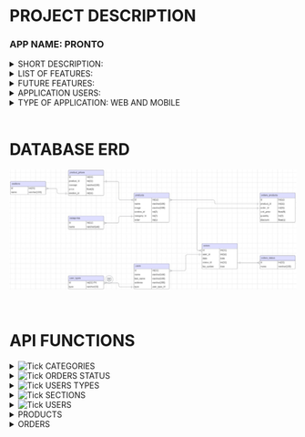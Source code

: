 # PROJECT DESCRIPTION
### APP NAME: PRONTO
<details>
    <summary>SHORT DESCRIPTION:</summary>

Streamlined E-commerce for a small Italian restaurant.

This project is intended to simplify web management for non-tech-savvy owners and managers, enabling effortless updates to products and prices. This solution amplifies online visibility, attracting new customers and fostering loyalty among existing ones.
</details>
<details>
    <summary>LIST OF FEATURES:</summary>

1. **TECH STACK:**
    * ***MySQL database:*** Centralized storage for business information.
    * ***NodeJS API:*** using Express and Sequelize for effective communication with internal and external services or applications.
    * ***HTML Website:*** SEO-optimized platform for web presence and customer acquisition.
    * ***IONIC / Angular Web-App:*** Enhances customer loyalty and streamlines business processes.
2. **FUNCTIONALITY:**
    * ***User Management:*** Facilitates the creation, retrieval, updating, and deletion (CRUD) of users with essential details, user types (admin, employee, customer), and login credentials.
    * ***Product Management:*** Enables CRUD operations for products, incorporating categories, prices, and images. This functionality is integral for website construction and empowers customers to place orders. Integration of a camera plugin ensures seamless updating of product images.
    * ***Order Management:*** Streamlines CRUD processes for orders, encompassing vital information for users placing orders, employees tracking them, and admins generating insightful reports."
</details>
<details>
    <summary>FUTURE FEATURES:</summary>

1. Online Payment Integration.
2. Customer point rewards and redemption in-store or online.
3. Push notifications.
4. Automatic/Scheduled Reports.
5. New customizations for the website.
</details>
<details>
    <summary>APPLICATION USERS:</summary>

1. ***Admins:*** Full access to every feature.
2. ***Employees:*** Customer-level acces and limited management access.
3. ***Customers:*** Access limited to website navigation and own orders.
</details>
<details>
    <summary>TYPE OF APPLICATION: WEB AND MOBILE</summary>

1. ***Website:*** HTML, SCSS and Bootstrap to improve SEO.
2. ***Ionic / Angular:*** Cross-platform APP for customers and internal management.
</details>

<br>

# DATABASE ERD
![Database ERD - V1.0](images/ERD-v1.jpg)  

<br>

# API FUNCTIONS
<details>
    <summary> <img src="https://icon-library.com/images/done-icon/done-icon-5.jpg" alt="Tick" width="14" /> CATEGORIES</summary>
    
|METHOD|ROUTE|PARAMS|OPTIONAL<br>PARAMS|FUNCTION|DESCRIPTION|
|---|---|---|---|---|---|
|GET|/categories|||`getAllCategories`|Returns all categories|
|GET|/categories/:categoryId|||`getCategory`|Returns one category|
|POST|/categories|{<br>&nbsp;&nbsp;&nbsp;&nbsp;&nbsp;name:string<br>}||`newCategory`|Creates a new category and returns it|
|PUT|/categories/:categoryId|{<br>&nbsp;&nbsp;&nbsp;&nbsp;&nbsp;name:string<br>}||`updateCategory`|Updates the name of a category|
|DELETE|/categories/:categoryId|||`deleteCategory`|Deletes a category|
</details>

<details>
    <summary> <img src="https://icon-library.com/images/done-icon/done-icon-5.jpg" alt="Tick" width="14" /> ORDERS STATUS</summary>
    
|METHOD|ROUTE|PARAMS|OPTIONAL<br>PARAMS|FUNCTION|DESCRIPTION|
|---|---|---|---|---|---|
|GET|/ordersstatus|||`getAllStatus`|Returns all status for the orders|
|GET|/ordersstatus/:ordersstatusId|||`getStatus`|Returns one status|
|POST|/ordersstatus|{<br>&nbsp;&nbsp;&nbsp;&nbsp;&nbsp;name:string<br>}||`newStatus`|Creates a new order status and returns it|
|PUT|/ordersstatus/:ordersstatusId|{<br>&nbsp;&nbsp;&nbsp;&nbsp;&nbsp;name:string<br>}||`updateStatus`|Updates the name of an order status|
|DELETE|/ordersstatus/:ordersstatusId|||`deleteStatus`|Deletes an order status|
</details>

<details>
    <summary> <img src="https://icon-library.com/images/done-icon/done-icon-5.jpg" alt="Tick" width="14" /> USERS TYPES</summary>
    
|METHOD|ROUTE|PARAMS|OPTIONAL<br>PARAMS|FUNCTION|DESCRIPTION|
|---|---|---|---|---|---|
|GET|/usertypes|||`getAllUserTypes`|Returns all available user's type|
|GET|/usertypes/:usertypesId|||`getUserType`|Returns one user type|
</details>

<details>
    <summary> <img src="https://icon-library.com/images/done-icon/done-icon-5.jpg" alt="Tick" width="14" /> SECTIONS</summary>
    
|METHOD|ROUTE|PARAMS|OPTIONAL<br>PARAMS|FUNCTION|DESCRIPTION|
|---|---|---|---|---|---|
|GET|/sections|||`getAllSections`|Returns all the sections|
|GET|/sections/:sectionId|||`getSection`|Returns one section|
|POST|/sections|{<br>&nbsp;&nbsp;&nbsp;&nbsp;&nbsp;name:string,<br>&nbsp;&nbsp;&nbsp;&nbsp;&nbsp;web:string<br>}||`newSection`|Creates a new section|
|PUT|/sections/:sectionId||{<br>&nbsp;&nbsp;&nbsp;&nbsp;&nbsp;name:string,<br>&nbsp;&nbsp;&nbsp;&nbsp;&nbsp;web:string<br>}|`updateSection`|Updates the section according to the given params|
|DELETE|/sections/:sectionId|||`deleteSection`|Deletes one section|
</details>

<details>
    <summary> <img src="https://icon-library.com/images/done-icon/done-icon-5.jpg" alt="Tick" width="14" /> USERS</summary>
    
|METHOD|ROUTE|PARAMS|OPTIONAL<br>PARAMS|FUNCTION|DESCRIPTION|
|---|---|---|---|---|---|
|GET|/users||{<br>&nbsp;&nbsp;&nbsp;&nbsp;&nbsp;type: integer, <br>&nbsp;&nbsp;&nbsp;&nbsp;&nbsp;name: string, <br>&nbsp;&nbsp;&nbsp;&nbsp;&nbsp;lastName:string, <br>&nbsp;&nbsp;&nbsp;&nbsp;&nbsp;email:string, <br>&nbsp;&nbsp;&nbsp;&nbsp;&nbsp;address:string<br>}|`getAllUsers`|Returns all users with optional filters|
|POST|/users|{<br>&nbsp;&nbsp;&nbsp;&nbsp;&nbsp;type:integer,<br>&nbsp;&nbsp;&nbsp;&nbsp;&nbsp;name:string,<br>&nbsp;&nbsp;&nbsp;&nbsp;&nbsp;lastName:string,<br>&nbsp;&nbsp;&nbsp;&nbsp;&nbsp;email:string, <br>&nbsp;&nbsp;&nbsp;&nbsp;&nbsp;address:string<br>}||`newUser`|Creates a new user in the database and returns the user|
|GET|/users/:userId|||`getUser`|Returns one user with its usertype|
|PUT|/users/:userId||{<br>&nbsp;&nbsp;&nbsp;&nbsp;&nbsp;type:integer,<br>&nbsp;&nbsp;&nbsp;&nbsp;&nbsp;name: string,<br>&nbsp;&nbsp;&nbsp;&nbsp;&nbsp;lastName:string,<br>&nbsp;&nbsp;&nbsp;&nbsp;&nbsp;email:string,<br>&nbsp;&nbsp;&nbsp;&nbsp;&nbsp;address:string<br>}|`updateUser`|Updates user with the given params, leaving the rest as it was|
</details>

<details>
    <summary>PRODUCTS</summary>
    
|METHOD|ROUTE|PARAMS|OPTIONAL<br>PARAMS|FUNCTION|DESCRIPTION|
|---|---|---|---|---|---|
|GET|/products||{<br>&nbsp;&nbsp;&nbsp;&nbsp;&nbsp;name:string,<br>&nbsp;&nbsp;&nbsp;&nbsp;&nbsp;categoryId:integer,<br>&nbsp;&nbsp;&nbsp;&nbsp;&nbsp;order:string<br>}|`getAllProducts`|Returns all the products with its corresponding category and prices with its sections. Optional parameters are to determine filters and ordering|
|GET|/products/:productId|||`getProduct`|Returns one product with its corresponding category and prices with its sections|
|POST|/products|{<br>&nbsp;&nbsp;&nbsp;&nbsp;&nbsp;name:string,<br>&nbsp;&nbsp;&nbsp;&nbsp;&nbsp;categoryId:integer<br>}|{<br>&nbsp;&nbsp;&nbsp;&nbsp;&nbsp;image:string,<br>&nbsp;&nbsp;&nbsp;&nbsp;&nbsp;order:integer,<br>&nbsp;&nbsp;&nbsp;&nbsp;&nbsp;prices:{<br>&nbsp;&nbsp;&nbsp;&nbsp;&nbsp;&nbsp;&nbsp;&nbsp;&nbsp;&nbsp;price:float,<br>&nbsp;&nbsp;&nbsp;&nbsp;&nbsp;&nbsp;&nbsp;&nbsp;&nbsp;&nbsp;sectionId:integer,<br>&nbsp;&nbsp;&nbsp;&nbsp;&nbsp;&nbsp;&nbsp;&nbsp;&nbsp;&nbsp;concept:string<br>&nbsp;&nbsp;&nbsp;&nbsp;&nbsp;}<br>}|`newProduct`|Creates a product. image:default.jpg, order:0 are passed as default values|
|PUT|/products/:productId||{<br>&nbsp;&nbsp;&nbsp;&nbsp;&nbsp;name:string,<br>&nbsp;&nbsp;&nbsp;&nbsp;&nbsp;categoryId:integer,<br>&nbsp;&nbsp;&nbsp;&nbsp;&nbsp;image:string,<br>&nbsp;&nbsp;&nbsp;&nbsp;&nbsp;order:integer<br>}|`updateProduct`|Updates the product with the given params, leaving the rest as it was|
|DELETE|/products/:productId|||`deleteProduct`|Deletes the product and its prices from productsprices|
|POST|/products/prices/:productId|{<br>&nbsp;&nbsp;&nbsp;&nbsp;&nbsp;price:float,<br>&nbsp;&nbsp;&nbsp;&nbsp;&nbsp;sectionId:integer<br>}|{<br>&nbsp;&nbsp;&nbsp;&nbsp;&nbsp;concept:string<br>}|`newPrice`|Creates a new price for a product in a determined section. Optional set a concept for that price.|
|PUT|/products/prices/:productpriceId||{<br>&nbsp;&nbsp;&nbsp;&nbsp;&nbsp;price:float,<br>&nbsp;&nbsp;&nbsp;&nbsp;&nbsp;sectionId:integer,<br>&nbsp;&nbsp;&nbsp;&nbsp;&nbsp;concept:string<br>}|`updatePrice`|Updates the price for a product by its ID in productprices|
|DELETE|/products/prices/:productpriceId|||`deletePrice`|Deletes the corresponding productprice item|
</details>

<details>
    <summary>ORDERS</summary>
    
|METHOD|ROUTE|PARAMS|OPTIONAL<br>PARAMS|FUNCTION|DESCRIPTION|
|---|---|---|---|---|---|
|GET|/orders||{<br>&nbsp;&nbsp;&nbsp;&nbsp;&nbsp;date_from:date,<br>&nbsp;&nbsp;&nbsp;&nbsp;&nbsp;date_to:date,<br>&nbsp;&nbsp;&nbsp;&nbsp;&nbsp;userId:integer,<br>&nbsp;&nbsp;&nbsp;&nbsp;&nbsp;ordersstatusesId:integer<br>}|`getAllOrders`|Returns all the orders with its users and products. Optional params for filters and order|
|GET|/orders/:orderId|||`getOrder`|Returns one order with its user and products|
|POST|/orders|{<br>&nbsp;&nbsp;&nbsp;&nbsp;&nbsp;userId:integer<br>}|{<br>&nbsp;&nbsp;&nbsp;&nbsp;&nbsp;ordersstatusesId:integer,<br>&nbsp;&nbsp;&nbsp;&nbsp;&nbsp;createdAt:date,<br>&nbsp;&nbsp;&nbsp;&nbsp;&nbsp;updatedAt:date<br>}|`newOrder`|Creates an order. ordersstatusesId:1, createdAt:NOW(), updatedAt:NOW() are default values|
|PUT|/orders/:orderId||{<br>&nbsp;&nbsp;&nbsp;&nbsp;&nbsp;userId:integer,<br>&nbsp;&nbsp;&nbsp;&nbsp;&nbsp;ordersstatusesId:integer,<br>&nbsp;&nbsp;&nbsp;&nbsp;&nbsp;createdAt:date,<br>&nbsp;&nbsp;&nbsp;&nbsp;&nbsp;updatedAt:date<br>}|`updateFullOrder`|Only for the admins, for very parcticular cases|
|PATCH|/orders/:orderId|{<br>&nbsp;&nbsp;&nbsp;&nbsp;&nbsp;ordersstatusesId:integer<br>}||`updateOrderStatus`|Updates the order status. field updatedAt by defauls changes to NOW()|
|DELETE|/orders/:orderId|||`deleteOrder`|Deletes an order and the related ordersproducts|
|GET|/orders/products/:orderId|||`getOrderProducts`|Returns only the products for an order|
|POST|/orders/products/:orderId|{<br>&nbsp;&nbsp;&nbsp;&nbsp;&nbsp;productId:integer,<br>&nbsp;&nbsp;&nbsp;&nbsp;&nbsp;quantity:float<br>}||`newOrderProduct`|Adds a new product to the order with its quantity. The rest of the fields in ordersproducts are filled with the current product information|
|PATCH|/orders/products/:orderproductId|{<br>&nbsp;&nbsp;&nbsp;&nbsp;&nbsp;quantity:float<br>}||`updateOrderProductQuantity`|Updates only the quantity for a product related to an order|
|DELETE|/orders/products/:orderproductId|||`deleteOrderProduct`|Removes a product from an order|
</details>
